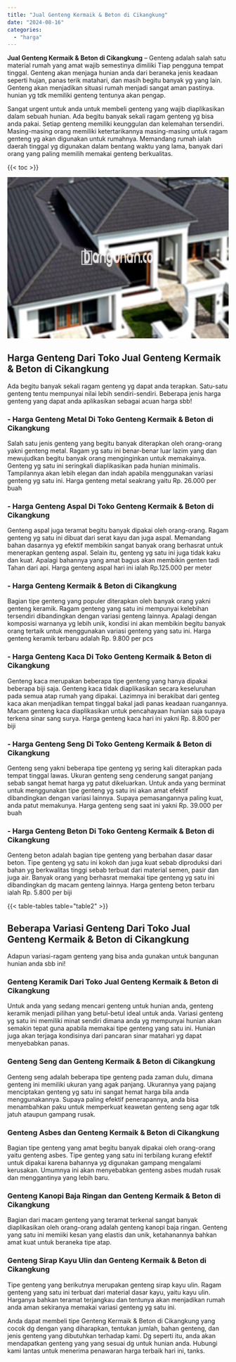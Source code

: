 ```yaml
---
title: "Jual Genteng Kermaik & Beton di Cikangkung"
date: "2024-08-16"
categories: 
  - "harga"
---
```


**Jual Genteng Kermaik & Beton di Cikangkung** – Genteng adalah salah satu material rumah yang amat wajib semestinya dimiliki Tiap pengguna tempat tinggal. Genteng akan menjaga hunian anda dari beraneka jenis keadaan seperti hujan, panas terik matahari, dan masih begitu banyak yg yang lain. Genteng akan menjadikan situasi rumah menjadi sangat aman pastinya. hunian yg tdk memiliki genteng tentunya akan pengap.

Sangat urgent untuk anda untuk membeli genteng yang wajib diaplikasikan dalam sebuah hunian. Ada begitu banyak sekali ragam genteng yg bisa anda pakai. Setiap genteng memiliki keunggulan dan kelemahan tersendiri. Masing-masing orang memiliki ketertarikannya masing-masing untuk ragam genteng yg akan digunakan untuk rumahnya. Memandang rumah ialah daerah tinggal yg digunakan dalam bentang waktu yang lama, banyak dari orang yang paling memilih memakai genteng berkualitas.

{{< toc >}}

![Jual Genteng Kermaik & Beton di Cikangkung](/images/genteng-minimalis-murah20.png)

## Harga Genteng Dari Toko Jual Genteng Kermaik & Beton di Cikangkung

Ada begitu banyak sekali ragam genteng yg dapat anda terapkan. Satu-satu genteng tentu mempunyai nilai lebih sendiri-sendiri. Beberapa jenis harga genteng yang dapat anda aplikasikan sebagai acuan harga sbb!

### \- Harga Genteng Metal Di Toko Genteng Kermaik & Beton di Cikangkung

Salah satu jenis genteng yang begitu banyak diterapkan oleh orang-orang yakni genteng metal. Ragam yg satu ini benar-benar luar lazim yang dan mewujudkan begitu banyak orang menginginkan untuk memakainya. Genteng yg satu ini seringkali diaplikasikan pada hunian minimalis. Tampilannya akan lebih elegan dan indah apabila menggunakan variasi genteng yg satu ini. Harga genteng metal seakrang yaitu Rp. 26.000 per buah

### \- Harga Genteng Aspal Di Toko Genteng Kermaik & Beton di Cikangkung

Genteng aspal juga teramat begitu banyak dipakai oleh orang-orang. Ragam genteng yg satu ini dibuat dari serat kayu dan juga aspal. Memandang bahan dasarnya yg efektif membikin sangat banyak orang berhasrat untuk menerapkan genteng aspal. Selain itu, genteng yg satu ini juga tidak kaku dan kuat. Apalagi bahannya yang amat bagus akan membikin genten tadi Tahan dari api. Harga genteng aspal hari ini ialah Rp.125.000 per meter

### \- Harga Genteng Kermaik & Beton di Cikangkung

Bagian tipe genteng yang populer diterapkan oleh banyak orang yakni genteng keramik. Ragam genteng yang satu ini mempunyai kelebihan tersendiri dibandingkan dengan variasi genteng lainnya. Apalagi dengan komposisi warnanya yg lebih unik, kondisi ini akan membikin begitu banyak orang tertaik untuk menggunakan variasi genteng yang satu ini. Harga genteng keramik terbaru adalah Rp. 9.800 per pcs

### \- Harga Genteng Kaca Di Toko Genteng Kermaik & Beton di Cikangkung

Genteng kaca merupakan beberapa tipe genteng yang hanya dipakai beberapa biji saja. Genteng kaca tidak diaplikasikan secara keseluruhan pada semua atap rumah yang dipakai. Lazimnya ini berakibat dari genteg kaca akan menjadikan tempat tinggal bakal jadi panas keadaan ruangannya. Macam genteng kaca diaplikasikan untuk pencahayaan hunian saja supaya terkena sinar sang surya. Harga genteng kaca hari ini yakni Rp. 8.800 per biji

### \- Harga Genteng Seng Di Toko Genteng Kermaik & Beton di Cikangkung

Genteng seng yakni beberapa tipe genteng yg sering kali diterapkan pada tempat tinggal lawas. Ukuran genteng seng cenderung sangat panjang sebab sangat hemat harga yg patut dikeluarkan. Untuk anda yang berminat untuk menggunakan tipe genteng yg satu ini akan amat efektif dibandingkan dengan variasi lainnya. Supaya pemasangannya paling kuat, anda patut memakunya. Harga genteng seng saat ini yakni Rp. 39.000 per buah

### \- Harga Genteng Beton Di Toko Genteng Kermaik & Beton di Cikangkung

Genteng beton adalah bagian tipe genteng yang berbahan dasar dasar beton. Tipe genteng yg satu ini kokoh dan juga kuat sebab diproduksi dari bahan yg berkwalitas tinggi sebab terbuat dari material semen, pasir dan juga air. Banyak orang yang berhasrat memakai tipe genteng yg satu ini dibandingkan dg macam genteng lainnya. Harga genteng beton terbaru ialah Rp. 5.800 per biji

{{< table-tables table="table2" >}}

## Beberapa Variasi Genteng Dari Toko Jual Genteng Kermaik & Beton di Cikangkung

Adapun variasi-ragam genteng yang bisa anda gunakan untuk bangunan hunian anda sbb ini!

### Genteng Keramik Dari Toko Jual Genteng Kermaik & Beton di Cikangkung

Untuk anda yang sedang mencari genteng untuk hunian anda, genteng keramik menjadi pilihan yang betul-betul ideal untuk anda. Variasi genteng yg satu ini memiliki minat sendiri dimana anda yg mempunyai hunian akan semakin tepat guna apabila memakai tipe genteng yang satu ini. Hunian juga akan terjaga kondisinya dari pancaran sinar matahari yg dapat menyebabkan panas.

### Genteng Seng dan Genteng Kermaik & Beton di Cikangkung

Genteng seng adalah beberapa tipe genteng pada zaman dulu, dimana genteng ini memiliki ukuran yang agak panjang. Ukurannya yang pajang menciptakan genteng yg satu ini sangat hemat harga bila anda menggunakannya. Supaya paling efektif penerapannya, anda bisa menambahkan paku untuk memperkuat keawetan genteng seng agar tdk jatuh ataupun gampang rusak.

### Genteng Asbes dan Genteng Kermaik & Beton di Cikangkung

Bagian tipe genteng yang amat begitu banyak dipakai oleh orang-orang yaitu genteng asbes. Tipe genteg yang satu ini terbilang kurang efektif untuk dipakai karena bahannya yg digunakan gampang mengalami kerusakan. Umumnya ini akan menyebabkan genteng asbes mudah rusak dan menggantinya yang lebih baru.

### Genteng Kanopi Baja Ringan dan Genteng Kermaik & Beton di Cikangkung

Bagian dari macam genteng yang teramat terkenal sangat banyak diaplikasikan oleh orang-orang adalah genteng kanopi baja ringan. Genteng yang satu ini memiiki kesan yang elastis dan unik, ketahanannya bahkan amat kuat untuk beraneka tipe atap.

### Genteng Sirap Kayu Ulin dan Genteng Kermaik & Beton di Cikangkung

Tipe genteng yang berikutnya merupakan genteng sirap kayu ulin. Ragam genteng yang satu ini terbuat dari material dasar kayu, yaitu kayu ulin. Harganya bahkan teramat terjangkau dan tentunya akan menjadikan rumah anda aman sekiranya memakai variasi genteng yg satu ini.

Anda dapat membeli tipe Genteng Kermaik & Beton di Cikangkung yang cocok dg dengan yang diharapkan, tentukan jumlah, bahan genteng, dan jenis genteng yang dibutuhkan terhadap kami. Dg seperti itu, anda akan mendapatkan genteng yang yang sesuai dg untuk hunian anda. Hubungi kami lantas untuk menerima penawaran harga terbaik hari ini, tanks.
